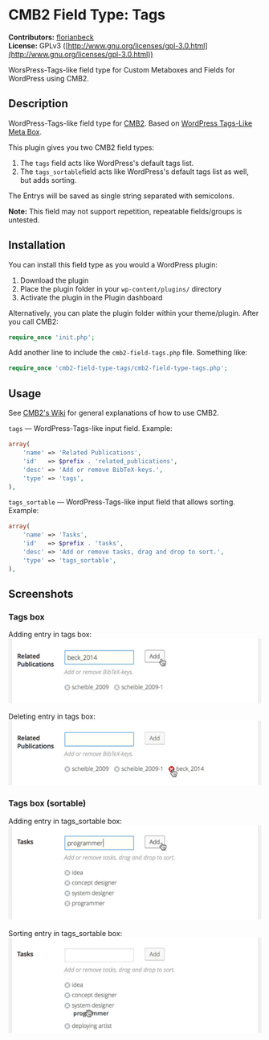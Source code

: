 # CMB2 Field Type: Tags

**Contributors:**      [florianbeck](https://github.com/florianbeck)  
**License:** GPLv3 ([http://www.gnu.org/licenses/gpl-3.0.html](http://www.gnu.org/licenses/gpl-3.0.html))

WorsPress-Tags-like field type for Custom Metaboxes and Fields for WordPress using CMB2.  

## Description
WordPress-Tags-like field type for [CMB2](https://github.com/WebDevStudios/CMB2). Based on [WordPress Tags-Like Meta Box](https://github.com/WebDevStudios/WordPress-tags-like-meta-box).

This plugin gives you two CMB2 field types:

1. The ```tags``` field acts like WordPress's default tags list.
2. The ```tags_sortable```field acts like WordPress's default tags list as well, but adds sorting.

The Entrys will be saved as single string separated with semicolons.

**Note:** This field may not support repetition, repeatable fields/groups is untested.

## Installation
You can install this field type as you would a WordPress plugin: 

1. Download the plugin
2. Place the plugin folder in your ```wp-content/plugins/``` directory
3. Activate the plugin in the Plugin dashboard

Alternatively, you can plate the plugin folder within your theme/plugin. After you call CMB2:

```php
require_once 'init.php';
```

Add another line to include the ```cmb2-field-tags.php``` file. Something like:

```php
require_once 'cmb2-field-type-tags/cmb2-field-type-tags.php';
```

## Usage

See [CMB2's Wiki](https://github.com/WebDevStudios/CMB2/wiki) for general explanations of how to use CMB2.

```tags``` — WordPress-Tags-like input field. Example:

```php
array(
	'name' => 'Related Publications',
	'id'   => $prefix . 'related_publications',
	'desc' => 'Add or remove BibTeX-keys.',
	'type' => 'tags',
),
```

```tags_sortable``` — WordPress-Tags-like input field that allows sorting. Example:

```php
array(
	'name' => 'Tasks',
	'id'   => $prefix . 'tasks',
	'desc' => 'Add or remove tasks, drag and drop to sort.',
	'type' => 'tags_sortable',
),
```

## Screenshots

### Tags box

Adding entry in tags box:
![Adding entry in tags box](screenshot-1.jpg)

Deleting entry in tags box:
![Deleting entry in tags box](screenshot-2.jpg)

### Tags box (sortable)

Adding entry in tags_sortable box:
![Adding entry in tags_sortable box](screenshot-3.jpg)

Sorting entry in tags_sortable box:
![Deleting entry in tags_sortablebox](screenshot-4.jpg)
